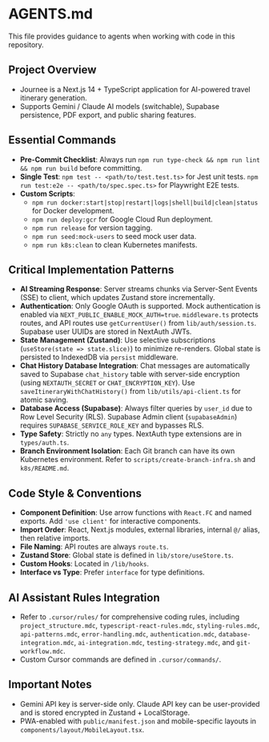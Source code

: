 # AGENTS.md

This file provides guidance to agents when working with code in this repository.

## Project Overview
- Journee is a Next.js 14 + TypeScript application for AI-powered travel itinerary generation.
- Supports Gemini / Claude AI models (switchable), Supabase persistence, PDF export, and public sharing features.

## Essential Commands
- **Pre-Commit Checklist**: Always run `npm run type-check && npm run lint && npm run build` before committing.
- **Single Test**: `npm test -- <path/to/test.test.ts>` for Jest unit tests. `npm run test:e2e -- <path/to/spec.spec.ts>` for Playwright E2E tests.
- **Custom Scripts**:
    - `npm run docker:start|stop|restart|logs|shell|build|clean|status` for Docker development.
    - `npm run deploy:gcr` for Google Cloud Run deployment.
    - `npm run release` for version tagging.
    - `npm run seed:mock-users` to seed mock user data.
    - `npm run k8s:clean` to clean Kubernetes manifests.

## Critical Implementation Patterns
- **AI Streaming Response**: Server streams chunks via Server-Sent Events (SSE) to client, which updates Zustand store incrementally.
- **Authentication**: Only Google OAuth is supported. Mock authentication is enabled via `NEXT_PUBLIC_ENABLE_MOCK_AUTH=true`. `middleware.ts` protects routes, and API routes use `getCurrentUser()` from `lib/auth/session.ts`. Supabase user UUIDs are stored in NextAuth JWTs.
- **State Management (Zustand)**: Use selective subscriptions (`useStore(state => state.slice)`) to minimize re-renders. Global state is persisted to IndexedDB via `persist` middleware.
- **Chat History Database Integration**: Chat messages are automatically saved to Supabase `chat_history` table with server-side encryption (using `NEXTAUTH_SECRET` or `CHAT_ENCRYPTION_KEY`). Use `saveItineraryWithChatHistory()` from `lib/utils/api-client.ts` for atomic saving.
- **Database Access (Supabase)**: Always filter queries by `user_id` due to Row Level Security (RLS). Supabase Admin client (`supabaseAdmin`) requires `SUPABASE_SERVICE_ROLE_KEY` and bypasses RLS.
- **Type Safety**: Strictly no `any` types. NextAuth type extensions are in `types/auth.ts`.
- **Branch Environment Isolation**: Each Git branch can have its own Kubernetes environment. Refer to `scripts/create-branch-infra.sh` and `k8s/README.md`.

## Code Style & Conventions
- **Component Definition**: Use arrow functions with `React.FC` and named exports. Add `'use client'` for interactive components.
- **Import Order**: React, Next.js modules, external libraries, internal `@/` alias, then relative imports.
- **File Naming**: API routes are always `route.ts`.
- **Zustand Store**: Global state is defined in `lib/store/useStore.ts`.
- **Custom Hooks**: Located in `/lib/hooks`.
- **Interface vs Type**: Prefer `interface` for type definitions.

## AI Assistant Rules Integration
- Refer to `.cursor/rules/` for comprehensive coding rules, including `project_structure.mdc`, `typescript-react-rules.mdc`, `styling-rules.mdc`, `api-patterns.mdc`, `error-handling.mdc`, `authentication.mdc`, `database-integration.mdc`, `ai-integration.mdc`, `testing-strategy.mdc`, and `git-workflow.mdc`.
- Custom Cursor commands are defined in `.cursor/commands/`.

## Important Notes
- Gemini API key is server-side only. Claude API key can be user-provided and is stored encrypted in Zustand + LocalStorage.
- PWA-enabled with `public/manifest.json` and mobile-specific layouts in `components/layout/MobileLayout.tsx`.
